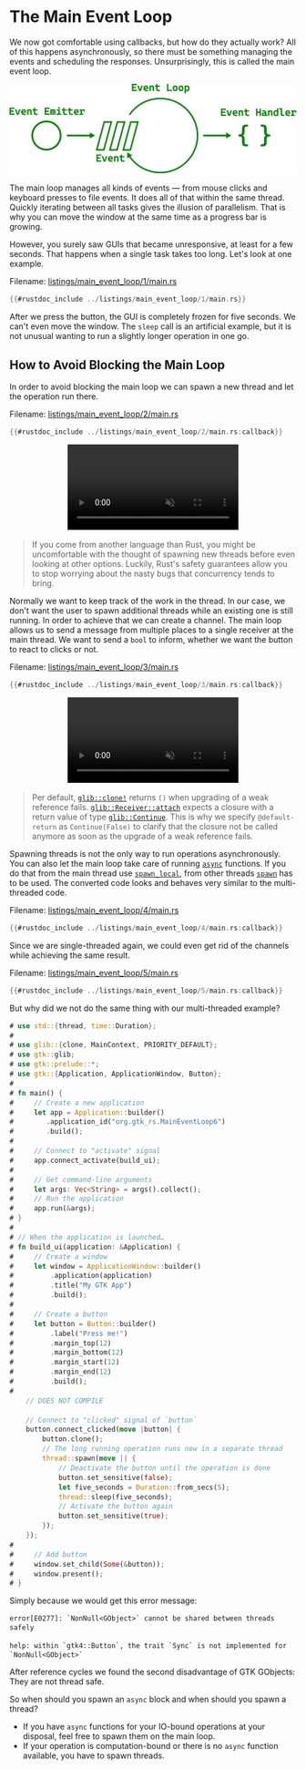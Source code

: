 # The Main Event Loop

We now got comfortable using callbacks, but how do they actually work?
All of this happens asynchronously, so there must be something managing the events and scheduling the responses.
Unsurprisingly, this is called the main event loop.

<div style="text-align:center"><img src="img/main_event_loop.png" /></div>

The main loop manages all kinds of events — from mouse clicks and keyboard presses to file events.
It does all of that within the same thread.
Quickly iterating between all tasks gives the illusion of parallelism.
That is why you can move the window at the same time as a progress bar is growing.


However, you surely saw GUIs that became unresponsive, at least for a few seconds.
That happens when a single task takes too long.
Let's look at one example.

Filename: <a class=file-link href="https://github.com/gtk-rs/gtk4-rs/blob/master/book/listings/main_event_loop/1/main.rs">listings/main_event_loop/1/main.rs</a>

```rust ,no_run,noplayground
{{#rustdoc_include ../listings/main_event_loop/1/main.rs}}
```

After we press the button, the GUI is completely frozen for five seconds.
We can't even move the window.
The `sleep` call is an artificial example,
but it is not unusual wanting to run a slightly longer operation in one go.

## How to Avoid Blocking the Main Loop

In order to avoid blocking the main loop we can spawn a new thread and let the operation run there.

Filename: <a class=file-link href="https://github.com/gtk-rs/gtk4-rs/blob/master/book/listings/main_event_loop/2/main.rs">listings/main_event_loop/2/main.rs</a>

```rust ,no_run,noplayground
{{#rustdoc_include ../listings/main_event_loop/2/main.rs:callback}}
```

<div style="text-align:center">
 <video autoplay muted loop>
  <source src="vid/main_event_loop_2.webm" type="video/webm">
Your browser does not support the video tag.
 </video>
</div>


> If you come from another language than Rust, you might be uncomfortable with the thought of spawning new threads before even looking at other options.
> Luckily, Rust's safety guarantees allow you to stop worrying about the nasty bugs that concurrency tends to bring.



Normally we want to keep track of the work in the thread.
In our case, we don't want the user to spawn additional threads while an existing one is still running.
In order to achieve that we can create a channel.
The main loop allows us to send a message from multiple places to a single receiver at the main thread.
We want to send a `bool` to inform, whether we want the button to react to clicks or not.

Filename: <a class=file-link href="https://github.com/gtk-rs/gtk4-rs/blob/master/book/listings/main_event_loop/3/main.rs">listings/main_event_loop/3/main.rs</a>

```rust ,no_run,noplayground
{{#rustdoc_include ../listings/main_event_loop/3/main.rs:callback}}
```

<div style="text-align:center">
 <video autoplay muted loop>
  <source src="vid/main_event_loop_3.webm" type="video/webm">
Your browser does not support the video tag.
 </video>
</div>


> Per default, [`glib::clone!`](https://gtk-rs.org/gtk-rs-core/stable/latest/docs/glib/macro.clone.html) returns `()` when upgrading of a weak reference fails.
> [`glib::Receiver::attach`](https://gtk-rs.org/gtk-rs-core/stable/latest/docs/glib/struct.Receiver.html#method.attach) expects a closure with a return value of type [`glib::Continue`](https://gtk-rs.org/gtk-rs-core/stable/latest/docs/glib/source/struct.Continue.html).
> This is why we specify `@default-return` as `Continue(False)` to clarify that the closure not be called anymore as soon as the upgrade of a weak reference fails.


Spawning threads is not the only way to run operations asynchronously.
You can also let the main loop take care of running [`async`](https://rust-lang.github.io/async-book/) functions.
If you do that from the main thread use [`spawn_local`](https://gtk-rs.org/gtk-rs-core/stable/latest/docs/glib/struct.MainContext.html#method.spawn_local), from other threads [`spawn`](https://gtk-rs.org/gtk-rs-core/stable/latest/docs/glib/struct.MainContext.html#method.spawn) has to be used.
The converted code looks and behaves very similar to the multi-threaded code.

Filename: <a class=file-link href="https://github.com/gtk-rs/gtk4-rs/blob/master/book/listings/main_event_loop/4/main.rs">listings/main_event_loop/4/main.rs</a>

```rust ,no_run,noplayground
{{#rustdoc_include ../listings/main_event_loop/4/main.rs:callback}}
```

Since we are single-threaded again, we could even get rid of the channels while achieving the same result.

Filename: <a class=file-link href="https://github.com/gtk-rs/gtk4-rs/blob/master/book/listings/main_event_loop/5/main.rs">listings/main_event_loop/5/main.rs</a>

```rust ,no_run,noplayground
{{#rustdoc_include ../listings/main_event_loop/5/main.rs:callback}}
```

But why did we not do the same thing with our multi-threaded example?

```rust ,no_run,compile_fail
# use std::{thread, time::Duration};
# 
# use glib::{clone, MainContext, PRIORITY_DEFAULT};
# use gtk::glib;
# use gtk::prelude::*;
# use gtk::{Application, ApplicationWindow, Button};
# 
# fn main() {
#     // Create a new application
#     let app = Application::builder()
#        .application_id("org.gtk_rs.MainEventLoop6")
#        .build();
#
#     // Connect to "activate" signal
#     app.connect_activate(build_ui);
# 
#     // Get command-line arguments
#     let args: Vec<String> = args().collect();
#     // Run the application
#     app.run(&args);
# }
# 
# // When the application is launched…
# fn build_ui(application: &Application) {
#     // Create a window
#     let window = ApplicationWindow::builder()
#         .application(application)
#         .title("My GTK App")
#         .build();
# 
#     // Create a button
#     let button = Button::builder()
#         .label("Press me!")
#         .margin_top(12)
#         .margin_bottom(12)
#         .margin_start(12)
#         .margin_end(12)
#         .build();
# 
    // DOES NOT COMPILE
    
    // Connect to "clicked" signal of `button`
    button.connect_clicked(move |button| {
        button.clone();
        // The long running operation runs now in a separate thread
        thread::spawn(move || {
            // Deactivate the button until the operation is done
            button.set_sensitive(false);
            let five_seconds = Duration::from_secs(5);
            thread::sleep(five_seconds);
            // Activate the button again
            button.set_sensitive(true);
        });
    });
# 
#     // Add button
#     window.set_child(Some(&button));
#     window.present();
# }
```

Simply because we would get this error message:

```console
error[E0277]: `NonNull<GObject>` cannot be shared between threads safely

help: within `gtk4::Button`, the trait `Sync` is not implemented for `NonNull<GObject>`
```

After reference cycles we found the second disadvantage of GTK GObjects: They are not thread safe.

So when should you spawn an `async` block and when should you spawn a thread?
- If you have `async` functions for your IO-bound operations at your disposal, feel free to spawn them on the main loop.
- If your operation is computation-bound or there is no `async` function available, you have to spawn threads.
